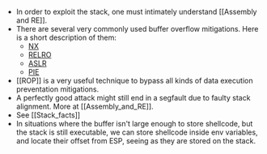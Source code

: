 - In order to exploit the stack, one must intimately understand [[Assembly and RE]].
- There are several very commonly used buffer overflow mitigations. Here is a short description of them:
	- [NX](NX) 
	- [RELRO](RELRO) 
    - [ASLR](ASLR) 
    - [PIE](PIE.md)
- [[ROP]] is a very useful technique to bypass all kinds of data execution preventation mitigations. 
- A perfectly good attack might still end in a segfault due to faulty stack alignment. More at [[Assembly_and_RE]].
- See [[Stack_facts]]
- In situations where the buffer isn't large enough to store shellcode, but the stack is still executable, we can store shellcode inside env variables, and locate their offset from ESP, seeing as they are stored on the stack.
